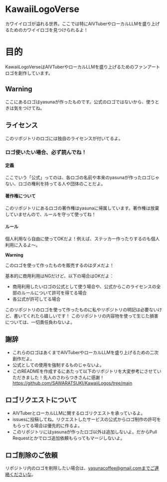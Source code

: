 # KawaiiLogoVerse
カワイイロゴが溢れる世界。ここでは特にAIVTuberやローカルLLMを盛り上げるためのカワイイロゴを見つけられるよ！

# 目的
KawaiiLogoVerseはAIVTuberやローカルLLMを盛り上げるためのファンアートロゴを創作しています。

## Warning
ここにあるロゴはyasunaが作ったものです。公式のロゴではないから、使うときは気をつけてね。

## ライセンス
このリポジトリのロゴには独自のライセンスが付いてるよ。

### ロゴ使いたい場合、必ず読んでね！

#### 定義

ここでいう「公式」ってのは、各ロゴの名前や本来のyasunaが作ったロゴじゃない、ロゴの権利を持ってる人や団体のことだよ。

#### 著作権について
このリポジトリにあるロゴの著作権はyasunaに帰属しています。著作権は放棄していませんので、ルールを守って使ってね！

#### ルール

個人利用なら自由に使ってOKだよ！例えば、ステッカー作ったりするのも個人利用に入るよ〜。

**Warning**

このロゴを使って作ったものを販売するのはダメだよ！

基本的に商用利用はNGだけど、以下の場合はOKだよ：

- 商用利用したいロゴの公式として使う場合や、公式からこのライセンスの全部のルールについて許可を得てる場合
- 各公式が許可してる場合

このリポジトリのロゴを使って作ったものに私やリポジトリの明記は必要ないけど、書いてくれたら嬉しいです！
このリポジトリの内容物を使って生じた損害については、一切責任負わないよ。

## 謝辞

- これらのロゴはあくまでAIVTuberやローカルLLMを盛り上げるための二次創作だよ。
- 公式としての使用を強制するものじゃないよ。
- このREADMEを作成するにあたって以下のリポジトリを大変参考にさせていただきました！先人のさわらつきさんに感謝！
https://github.com/SAWARATSUKI/KawaiiLogos/tree/main

## ロゴリクエストについて
- AIVTuberとローカルLLMに関するロゴリクエストを承っているよ。
- issuesに投稿してね。リクエストしたサービスの公式からロゴ制作の許可をもらってる場合は優先的に作るよ。
- このリポジトリにはyasunaが作ったロゴ以外は追加しないよ。だからPull Requestとかでロゴ追加依頼もらってもマージしないよ。

## ロゴ削除のご依頼

リポジトリ内のロゴを削除したい場合は、yasunacoffee@gmail.comまでご連絡くださいな。
